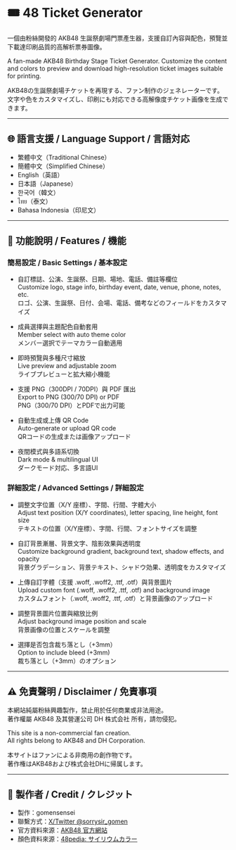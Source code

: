 # 🎟️ 48 Ticket Generator

一個由粉絲開發的 AKB48 生誕祭劇場門票產生器，支援自訂內容與配色，預覽並下載達印刷品質的高解析票券圖像。

A fan-made AKB48 Birthday Stage Ticket Generator. Customize the content and colors to preview and download high-resolution ticket images suitable for printing.

AKB48の生誕祭劇場チケットを再現する、ファン制作のジェネレーターです。文字や色をカスタマイズし、印刷にも対応できる高解像度チケット画像を生成できます。

---

## 🌐 語言支援 / Language Support / 言語対応

- 繁體中文（Traditional Chinese）
- 簡體中文（Simplified Chinese）
- English（英語）
- 日本語（Japanese）
- 한국어（韓文）
- ไทย（泰文）
- Bahasa Indonesia（印尼文）

---

## 📝 功能說明 / Features / 機能

### 簡易設定 / Basic Settings / 基本設定
- 自訂標誌、公演、生誕祭、日期、場地、電話、備註等欄位  
  Customize logo, stage info, birthday event, date, venue, phone, notes, etc.  
  ロゴ、公演、生誕祭、日付、会場、電話、備考などのフィールドをカスタマイズ

- 成員選擇與主題配色自動套用  
  Member select with auto theme color  
  メンバー選択でテーマカラー自動適用

- 即時預覽與多種尺寸縮放  
  Live preview and adjustable zoom  
  ライブプレビューと拡大縮小機能

- 支援 PNG（300DPI / 70DPI）與 PDF 匯出  
  Export to PNG (300/70 DPI) or PDF  
  PNG（300/70 DPI）とPDFで出力可能

- 自動生成或上傳 QR Code  
  Auto-generate or upload QR code  
  QRコードの生成または画像アップロード

- 夜間模式與多語系切換  
  Dark mode & multilingual UI  
  ダークモード対応、多言語UI

### 詳細設定 / Advanced Settings / 詳細設定
- 調整文字位置（X/Y 座標）、字間、行間、字體大小  
  Adjust text position (X/Y coordinates), letter spacing, line height, font size  
  テキストの位置（X/Y座標）、字間、行間、フォントサイズを調整

- 自訂背景漸層、背景文字、陰影效果與透明度  
  Customize background gradient, background text, shadow effects, and opacity  
  背景グラデーション、背景テキスト、シャドウ効果、透明度をカスタマイズ

- 上傳自訂字體（支援 .woff, .woff2, .ttf, .otf）與背景圖片  
  Upload custom font (.woff, .woff2, .ttf, .otf) and background image  
  カスタムフォント（.woff, .woff2, .ttf, .otf）と背景画像のアップロード

- 調整背景圖片位置與縮放比例  
  Adjust background image position and scale  
  背景画像の位置とスケールを調整

- 選擇是否包含裁ち落とし（+3mm）  
  Option to include bleed (+3mm)  
  裁ち落とし（+3mm）のオプション

---

## ⚠️ 免責聲明 / Disclaimer / 免責事項

本網站純屬粉絲興趣製作，禁止用於任何商業或非法用途。  
著作權屬 AKB48 及其營運公司 DH 株式会社 所有，請勿侵犯。

This site is a non-commercial fan creation.  
All rights belong to AKB48 and DH Corporation.

本サイトはファンによる非商用の創作物です。  
著作権はAKB48および株式会社DHに帰属します。

---

## 📎 製作者 / Credit / クレジット

- 製作：gomensensei  
- 聯繫方式：[X/Twitter @sorrysir_gomen](https://x.com/sorrysir_gomen)  
- 官方資料來源：[AKB48 官方網站](https://www.akb48.co.jp/about/members)  
- 顏色資料來源：[48pedia: サイリウムカラー](https://48pedia.org/サイリウムカラー#AKB48)
